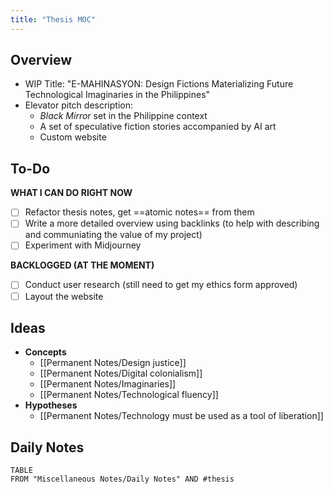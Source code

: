 ```yaml
---
title: "Thesis MOC"
---
```

## Overview
- WIP Title: "E-MAHINASYON: Design Fictions Materializing Future Technological Imaginaries in the Philippines"
- Elevator pitch description: 
	- *Black Mirror* set in the Philippine context
	- A set of speculative fiction stories accompanied by AI art
	- Custom website

## To-Do
**WHAT I CAN DO RIGHT NOW**
- [ ] Refactor thesis notes, get ==atomic notes== from them
- [ ] Write a more detailed overview using backlinks (to help with describing and communiating the value of my project)
- [ ] Experiment with Midjourney

**BACKLOGGED (AT THE MOMENT)**
- [ ] Conduct user research (still need to get my ethics form approved)
- [ ] Layout the website

## Ideas
- **Concepts**
	- [[Permanent Notes/Design justice]]
	- [[Permanent Notes/Digital colonialism]]
	- [[Permanent Notes/Imaginaries]]
	- [[Permanent Notes/Technological fluency]]
- **Hypotheses**
	- [[Permanent Notes/Technology must be used as a tool of liberation]]

## Daily Notes
```dataview
TABLE
FROM "Miscellaneous Notes/Daily Notes" AND #thesis
```
